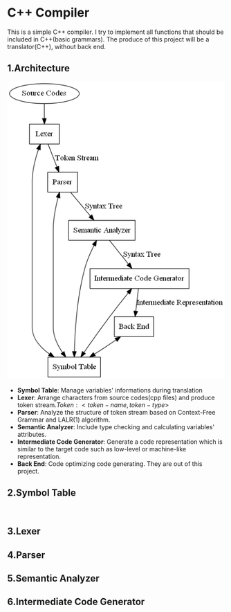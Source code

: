 # C++ Compiler

This is a simple C++ compiler. I try to implement all functions that should be included in C++(basic grammars). The produce of this project will be a translator(C++), without back end.

## 1.Architecture

![Translator Architecture](./images/architecture.png)

- **Symbol Table**:  Manage variables' informations during translation
- **Lexer**:  Arrange characters  from source codes(cpp files) and produce token stream.$Token:<token-name,token-type>$
- **Parser**: Analyze the structure of token stream based on Context-Free Grammar and LALR(1) algorithm. 
- **Semantic Analyzer**: Include type checking and calculating variables' attributes.  
- **Intermediate Code Generator**: Generate a code representation which is similar to the target code such as low-level or machine-like representation.  
- **Back End**: Code optimizing code generating. They are out of this project.

## 2.Symbol Table

​	

## 3.Lexer

## 4.Parser

## 5.Semantic Analyzer

## 6.Intermediate Code Generator